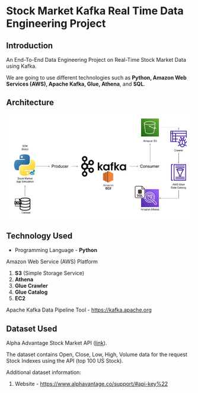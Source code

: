 # Stock Market Kafka Real Time Data Engineering Project

## Introduction 
An End-To-End Data Engineering Project on Real-Time Stock Market Data using Kafka.

We are going to use different technologies such as **Python, Amazon Web Services (AWS), Apache Kafka, Glue, Athena**, and **SQL**.

## Architecture 
<img src="architecture.jpg">

## Technology Used
- Programming Language - **Python**

Amazon Web Service (AWS) Platform
1. **S3** (Simple Storage Service)
2. **Athena**
3. **Glue Crawler**
4. **Glue Catalog**
5. **EC2**


Apache Kafka Data Pipeline Tool - https://kafka.apache.org


## Dataset Used
Alpha Advantage Stock Market API ([link](https://www.alphavantage.co/support/#api-key%22)).

The dataset contains Open, Close, Low, High, Volume data for the request Stock Indexes using the API (top 100 US Stock).

Additional dataset information:
1. Website - https://www.alphavantage.co/support/#api-key%22